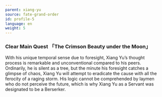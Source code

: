 ```yaml
---
parent: xiang-yu
source: fate-grand-order
id: profile-5
language: en
weight: 5
---
```


### Clear Main Quest 「The Crimson Beauty under the Moon」

With his unique temporal sense due to foresight, Xiang Yu’s thought process is remarkable and unconventional compared to his peers. Ordinarily, he is silent as a tree, but the minute his foresight catches a glimpse of chaos, Xiang Yu will attempt to eradicate the cause with all the ferocity of a raging storm. His logic cannot be comprehended by laymen who do not perceive the future, which is why Xiang Yu as a Servant was designated to be a Berserker.
